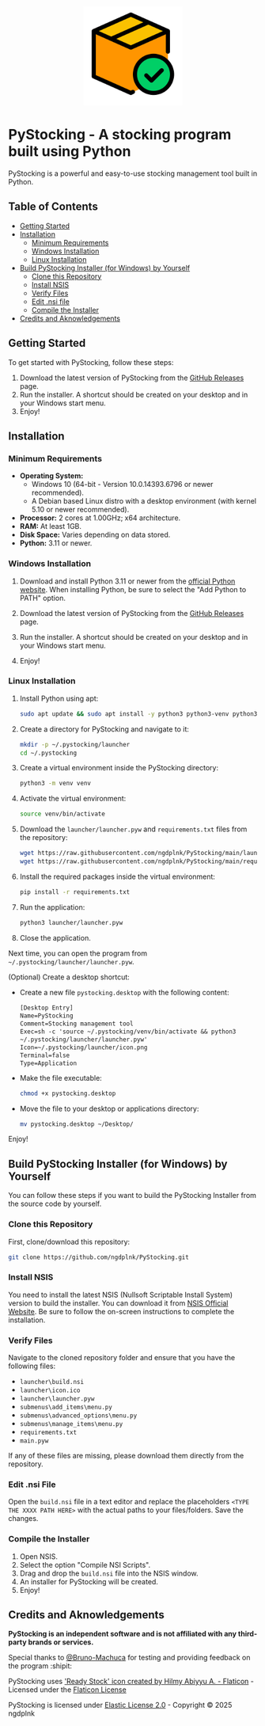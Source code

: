 <p align="center">
  <img src="https://raw.githubusercontent.com/ngdplnk/PyStocking/main/assets/icon.png" alt="PyStocking Icon" width="200" />
</p>

# PyStocking - A stocking program built using Python

PyStocking is a powerful and easy-to-use stocking management tool built in Python.

## Table of Contents
- [Getting Started](#getting-started)
- [Installation](#installation)
  - [Minimum Requirements](#minimum-requirements)
  - [Windows Installation](#windows-installation)
  - [Linux Installation](#linux-installation)
- [Build PyStocking Installer (for Windows) by Yourself](#build-pystocking-installer-for-windows-by-yourself)
  - [Clone this Repository](#clone-this-repository)
  - [Install NSIS](#install-nsis)
  - [Verify Files](#verify-files)
  - [Edit .nsi file](#edit-nsi-file)
  - [Compile the Installer](#compile-the-installer)
- [Credits and Aknowledgements](#credits-and-aknowledgements)

## Getting Started
To get started with PyStocking, follow these steps:

1. Download the latest version of PyStocking from the [GitHub Releases](https://github.com/ngdplnk/PyStocking/releases/latest) page.
2. Run the installer. A shortcut should be created on your desktop and in your Windows start menu.
3. Enjoy!

## Installation  
### Minimum Requirements  
- **Operating System:**  
  - Windows 10 (64-bit - Version 10.0.14393.6796 or newer recommended).  
  - A Debian based Linux distro with a desktop environment (with kernel 5.10 or newer recommended).  
- **Processor:** 2 cores at 1.00GHz; x64 architecture.  
- **RAM:** At least 1GB.  
- **Disk Space:** Varies depending on data stored.  
- **Python:** 3.11 or newer.  

### Windows Installation
1. Download and install Python 3.11 or newer from the [official Python website](https://www.python.org/downloads/). When installing Python, be sure to select the "Add Python to PATH" option.

2. Download the latest version of PyStocking from the [GitHub Releases](https://github.com/ngdplnk/PyStocking/releases/latest) page.

3. Run the installer. A shortcut should be created on your desktop and in your Windows start menu.

4. Enjoy!

### Linux Installation
1. Install Python using apt:
    ```bash
    sudo apt update && sudo apt install -y python3 python3-venv python3-pip
    ```
2. Create a directory for PyStocking and navigate to it:
    ```bash
    mkdir -p ~/.pystocking/launcher
    cd ~/.pystocking
    ```
3. Create a virtual environment inside the PyStocking directory:
    ```bash
    python3 -m venv venv
    ```
4. Activate the virtual environment:
    ```bash
    source venv/bin/activate
    ```
5. Download the `launcher/launcher.pyw` and `requirements.txt` files from the repository:
    ```bash
    wget https://raw.githubusercontent.com/ngdplnk/PyStocking/main/launcher/launcher.pyw -P launcher/
    wget https://raw.githubusercontent.com/ngdplnk/PyStocking/main/requirements.txt
    ```
6. Install the required packages inside the virtual environment:
    ```bash
    pip install -r requirements.txt
    ```
7. Run the application:
    ```bash
    python3 launcher/launcher.pyw
    ```
8. Close the application.

Next time, you can open the program from `~/.pystocking/launcher/launcher.pyw`.

(Optional) Create a desktop shortcut:
- Create a new file `pystocking.desktop` with the following content:
    ```desktop
    [Desktop Entry]
    Name=PyStocking
    Comment=Stocking management tool
    Exec=sh -c 'source ~/.pystocking/venv/bin/activate && python3 ~/.pystocking/launcher/launcher.pyw'
    Icon=~/.pystocking/launcher/icon.png
    Terminal=false
    Type=Application
    ```
- Make the file executable:
    ```bash
    chmod +x pystocking.desktop
    ```
- Move the file to your desktop or applications directory:
    ```bash
    mv pystocking.desktop ~/Desktop/
    ```

Enjoy!

## Build PyStocking Installer (for Windows) by Yourself

You can follow these steps if you want to build the PyStocking Installer from the source code by yourself.

### Clone this Repository

First, clone/download this repository:

```bash
git clone https://github.com/ngdplnk/PyStocking.git
```

### Install NSIS

You need to install the latest NSIS (Nullsoft Scriptable Install System) version to build the installer. You can download it from [NSIS Official Website](https://nsis.sourceforge.io/Download). Be sure to follow the on-screen instructions to complete the installation.

### Verify Files

Navigate to the cloned repository folder and ensure that you have the following files:

- `launcher\build.nsi`
- `launcher\icon.ico`
- `launcher\launcher.pyw`
- `submenus\add_items\menu.py`
- `submenus\advanced_options\menu.py`
- `submenus\manage_items\menu.py`
- `requirements.txt`
- `main.pyw`

If any of these files are missing, please download them directly from the repository.

### Edit .nsi File

Open the `build.nsi` file in a text editor and replace the placeholders `<TYPE THE XXXX PATH HERE>` with the actual paths to your files/folders. Save the changes.

### Compile the Installer

1. Open NSIS.
2. Select the option "Compile NSI Scripts".
3. Drag and drop the `build.nsi` file into the NSIS window.
4. An installer for PyStocking will be created.
5. Enjoy!

## Credits and Aknowledgements

**PyStocking is an independent software and is not affiliated with any third-party brands or services.**

Special thanks to [@Bruno-Machuca](https://github.com/Bruno-Machuca) for testing and providing feedback on the program :shipit:

PyStocking uses <a href="https://www.flaticon.com/free-icons/stock" title="'Stock' Icons on Flaticon">'Ready Stock' icon created by Hilmy Abiyyu A. - Flaticon</a> - Licensed under the [Flaticon License](https://www.flaticon.com/legal#nav-flaticon-agreement)

PyStocking is licensed under [Elastic License 2.0](https://github.com/ngdplnk/PyStocking/blob/main/LICENSE) - Copyright © 2025 ngdplnk
